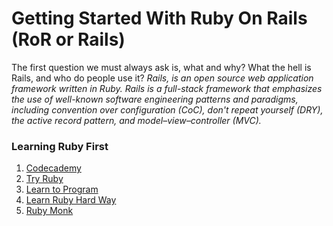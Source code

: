 Getting Started With Ruby On Rails (RoR or Rails)
===============================================
The first question we must always ask is, what and why? What the hell is Rails, and who do people use it? _Rails, is an open source web application framework written in Ruby. Rails is a full-stack framework that emphasizes the use of well-known software engineering patterns and paradigms, including convention over configuration (CoC), don't repeat yourself (DRY), the active record pattern, and model–view–controller (MVC)._
### Learning Ruby First

1. [Codecademy](http://www.codecademy.com/tracks/ruby)
2. [Try Ruby](http://tryruby.org/levels/1/challenges/0)
3. [Learn to Program](https://pine.fm/LearnToProgram/)
4. [Learn Ruby Hard Way](http://ruby.learncodethehardway.org/book/)
5. [Ruby Monk](https://rubymonk.com/)
